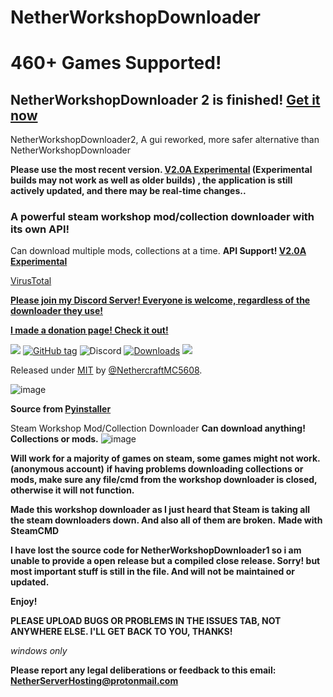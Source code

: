 # NetherWorkshopDownloader
# 460+ Games Supported!
## NetherWorkshopDownloader 2 is finished! [Get it now](https://github.com/NethercraftMC5608/NetherWorkshopDownloader/releases/) 
NetherWorkshopDownloader2, A gui reworked, more safer alternative than NetherWorkshopDownloader

**Please use the most recent version. [V2.0A Experimental](https://github.com/NethercraftMC5608/NetherWorkshopDownloader/releases/tag/V2.0A-Experimental) (Experimental builds may not work as well as older builds) , the application is still actively updated, and there may be real-time changes..**

### A powerful steam workshop mod/collection downloader with its own API!
Can download multiple mods, collections at a time.
**API Support! [V2.0A Experimental](https://github.com/NethercraftMC5608/NetherWorkshopDownloader/releases/tag/V2.0A-Experimental)**

[VirusTotal](https://github.com/NethercraftMC5608/NetherWorkshopDownloader/wiki/Virus-explaination)

**[Please join my Discord Server! Everyone is welcome, regardless of the downloader they use!](https://discord.gg/hakxEpem48)**

**[I made a donation page! Check it out!](https://github.com/NethercraftMC5608/NetherWorkshopDownloader/wiki/Donate!)**

<a href="https://github.com/NethercraftMC5608/NetherWorkshopDownloader/wiki/Donate!"><img src="https://img.shields.io/static/v1?label=Donate&message=Support%20Me!&color=red&style=for-the-badge"></a>
[![GitHub tag](https://img.shields.io/github/tag/NethercraftMC5608/NethersWorkshopDownloader?include_prereleases=&sort=semver&color=blue)](https://github.com/NethercraftMC5608/NethersWorkshopDownloader/releases/)
![Discord](https://img.shields.io/discord/1023539576821780481?label=Discord&style=flat-square)
[![Downloads](https://img.shields.io/github/downloads/NethercraftMC5608/NethersWorkshopDownloader/total?style=flat-square)](#downloads)
<a href="https://github.com/NethercraftMC5608/NethersWorkshopDownloader/wiki"><img src="https://img.shields.io/badge/View%20the%20Documentation-%20-blue?style=flat-square&link=https://github.com/NethercraftMC5608/NethersWorkshopDownloader/wiki"></a>

Released under [MIT](/LICENSE) by [@NethercraftMC5608](https://github.com/NethercraftMC5608).

![image](https://user-images.githubusercontent.com/89841173/191242823-4e3879c7-32e9-4a09-a6ad-3549f54609bc.png)

__Source from [Pyinstaller](https://github.com/pyinstaller)__

Steam Workshop Mod/Collection Downloader
**Can download anything! Collections or mods.**
![image](https://user-images.githubusercontent.com/89841173/192072130-d5054f63-6c33-4971-b8fe-9b5930a6b802.png)


**Will work for a majority of games on steam, some games might not work. (anonymous account)**
__if having problems downloading collections or mods, make sure any file/cmd from the workshop downloader is closed, otherwise it will not function.__

**Made this workshop downloader as I just heard that Steam is taking all the steam downloaders down. And also all of them are broken.**
**Made with SteamCMD**

**I have lost the source code for NetherWorkshopDownloader1 so i am unable to provide a open release but a compiled close release. Sorry! but most important stuff is still in the file. And will not be maintained or updated.**

**Enjoy!**

**PLEASE UPLOAD BUGS OR PROBLEMS IN THE ISSUES TAB, NOT ANYWHERE ELSE. I'LL GET BACK TO YOU, THANKS!**

_windows only_

**Please report any legal deliberations or feedback to this email: NetherServerHosting@protonmail.com**


